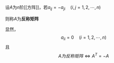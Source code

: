 设$A$为$n$阶[[方阵]]，若$a_{ij}=-a_{ji}\quad (i,j=1,2,\cdots,n)$

则称$A$为**反称矩阵**

显然，
$$a_{ii}=0\quad (i=1,2,\cdots,n)$$
且
$$A为反称矩阵\iff A^T=-A$$
